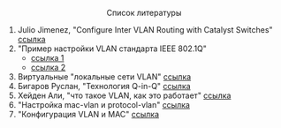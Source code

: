 <p align="center">Список литературы</p>

1. Julio Jimenez, "Configure Inter VLAN Routing with Catalyst Switches" [ссылка](https://www.cisco.com/c/en/us/support/docs/lan-switching/inter-vlan-routing/41260-189.html)
2. "Пример настройки VLAN стандарта IEEE 802.1Q"
   - [ссылка 1](https://www.dlink.ru/ru/faq/468/2041.html) 
   - [ссылка 2](https://www.dlink.ru/ru/faq/465/2030.html)
3. Виртуальные "локальные сети VLAN" [ссылка](https://www.azone-it.ru/articles-vlan)
4. Бигаров Руслан, "Технология Q-in-Q" [ссылка](https://ftp.dlink.ru/pub/Trainings/SwitchWhitePapers/Q-in-Q_Port-Based_and_Selective.pdf)
5. Хейден Али, "что такое VLAN, как это работает" [ссылка](https://fiberroad.com/ru/resources/glossary/vlan-explained-what-is-vlan-how-does-it-work)
6. "Настройка mac-vlan и protocol-vlan" [ссылка](https://www.qtech.ru/support/wiki/110/579/)
7. "Конфигурация VLAN и MAC" [ссылка](https://nag.wiki/pages/viewpage.action?pageId=25107236)

